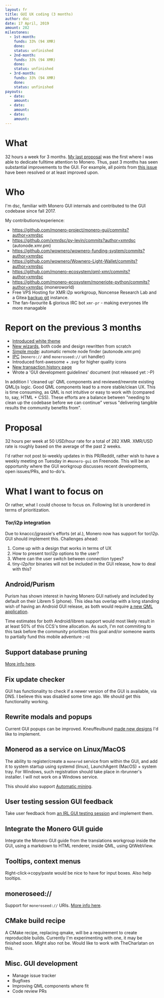 ```yaml
---
layout: fr
title: GUI UX coding (3 months)
author: dsc
date: 17 April, 2019
amount: 282
milestones:
  - 1st-month:
    funds: 33% (94 XMR)
    done:
    status: unfinished
  - 2nd-month:
    funds: 33% (94 XMR)
    done:
    status: unfinished
  - 3rd-month:
    funds: 33% (94 XMR)
    done:
    status: unfinished
payouts:
  - date:
    amount:
  - date:
    amount:
  - date:
    amount:
---
```


# What

32 hours a week for 3 months. [My last proposal](https://forum.getmonero.org/9/work-in-progress/90931/full-time-gui-coding) was the first where I was able to dedicate fulltime attention to Monero. Thus, past 3 months has seen substantial improvements to the GUI. For example, all points from [this issue](https://github.com/monero-project/monero-gui/issues/1568) have been resolved or at least improved upon.

# Who

I'm dsc, familiar with Monero GUI internals and contributed to the GUI codebase since fall 2017.

My contributions/experience:

- https://github.com/monero-project/monero-gui/commits?author=xmrdsc
- https://github.com/xmrdsc/py-levin/commits?author=xmrdsc (autonode.xmr.pm)
- https://github.com/wownero/wownero-funding-system/commits?author=xmrdsc
- https://github.com/wownero/Wownero-Light-Wallet/commits?author=xmrdsc
- https://github.com/monero-ecosystem/qml-xmr/commits?author=xmrdsc
- https://github.com/monero-ecosystem/moneriote-python/commits?author=xmrdsc (moneroworld)
- Free VPS Hosting for XMR i2p workgroup, Noncense Research Lab and a Gitea [backup git](https://git.xmr.pm) instance.
- The fan-favourite & glorious IRC bot `xmr-pr` - making everyones life more managable

# Report on the previous 3 months

- [Introduced white theme](https://github.com/monero-project/monero-gui/pull/2060)
- [New wizards](https://github.com/monero-project/monero-gui/pull/1909), both code and design rewritten from scratch
- [Simple mode](https://github.com/monero-project/monero-gui/pull/1909): automatic remote node finder (autonode.xmr.pm)
- [IPC](https://github.com/monero-project/monero-gui/pull/2029) (`monero://` and `moneroseed://` uri handler)
- Introduced font-awesome + .svg for higher quality icons
- [New transaction history page](https://github.com/monero-project/monero-gui/pull/2025)
- Wrote a 'GUI development guidelines' document (not released yet :-P)

In addition I 'cleaned up' QML components and reviewed/rewrote existing QML/js logic. Good QML components lead to a more stable/clean UX. This is time consuming, as QML is not intuitive or easy to work with (compared to, say, HTML + CSS). These efforts are a balance between "needing to clean up the codebase before we can continue" versus "delivering tangible results the community benefits from".

# Proposal

32 hours per week at 50 USD/hour rate for a total of 282 XMR. XMR/USD rate is roughly based on the average of the past 2 weeks. 

I'd rather not post bi-weekly updates in this PR/Reddit, rather wish to have a weekly meeting on Tuesday in `#monero-gui` on Freenode. This will be an opportunity where the GUI workgroup discusses recent developments, open issues/PRs, and to-do's.

# What I want to focus on

Or rather, what I could choose to focus on. Following list is unordered in terms of prioritization.

### Tor/i2p integration

Due to knaccc/jgrassie's efforts (et al.), Monero now has support for tor/i2p. GUI should implement this. Challenges ahead:

1. Come up with a design that works in terms of UX
  1. How to present tor/i2p options to the user?
  2. Where can the user switch between connection types?
2. tiny-i2p/tor binaries will not be included in the GUI release, how to deal with this?

## Android/Purism

Purism has shown interest in having Monero GUI natively and included by default on their Librem 5 (phone).  This idea has overlap with a long standing wish of having an Android GUI release, as both would require [a new QML application](https://github.com/monero-project/monero-gui/issues/2026). 

Time estimates for both Android/librem support would most likely result in at least 50% of this CCS's time allocation. As such, I'm not commiting to this task before the community prioritizes this goal and/or someone wants to partially fund this mobile adventure :-o)

## Support database pruning

[More info here](https://github.com/monero-project/monero-gui/issues/2087).

## Fix update checker

GUI has functionality to check if a newer version of the GUI is available, via DNS. I believe this was disabled some time ago. We should get this functionality working.

## Rewrite modals and popups

Current GUI popups can be improved. Kneuffeulbund [made new designs](https://i.imgur.com/ERxMW0S.png) I'd like to implement. 

## Monerod as a service on Linux/MacOS

The ability to register/create a `monerod` service from within the GUI, and add it to system startup using systemd (linux), LaunchAgent (MacOS) + system tray. For Windows, such registration should take place in rbrunner's installer. I will not work on a Windows service.

This should also support [Automatic mining](https://github.com/monero-project/monero-gui/issues/2046).

## User testing session GUI feedback

Take user feedback from [an IRL GUI testing session](https://github.com/monero-project/monero-gui/issues/2040) and implement them.

## Integrate the Monero GUI guide

Integrate the Monero GUI guide from the translations workgroup inside the GUI, using a markdown to HTML renderer, inside QML, using QtWebView. 

## Tooltips, context menus

Right-click->copy/paste would be nice to have for input boxes. Also help tooltips.

## moneroseed://

Support for `moneroseed://` URIs. [More info here](https://github.com/monero-project/monero-gui/issues/2023).

## CMake build recipe

A CMake recipe, replacing qmake, will be a requirement to create reproducible builds. Currently I'm experimenting with one, it may be finished soon. Might also not be. Would like to work with TheCharlatan on this.

## Misc. GUI development

- Manage issue tracker
- Bugfixes
- Improving QML components where fit
- Code review PRs
